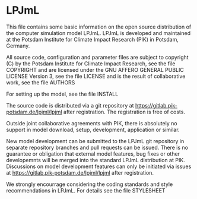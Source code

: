 # LPJmL

This file contains some basic information on the open source distribution of the computer simulation model LPJmL.
LPJmL is developed and maintained at the Potsdam Institute for Climate Impact Research (PIK) in Potsdam, Germany.

All source code, configuration and parameter files are subject to 
copyright (C) by the Potsdam Institute for Climate Impact Research, see the file COPYRIGHT
and are licensed under the GNU AFFERO GENERAL PUBLIC LICENSE Version 3, see the file LICENSE
and is the result of collaborative work, see the file AUTHORS

For setting up the model, see the file INSTALL

The source code is distributed via a git repository at https://gitlab.pik-potsdam.de/lpjml/lpjml after registration.
The registration is free of costs.

Outside joint collaborative agreements with PIK, there is absolutely no support in model download, setup, development, application or similar. 

New model development can be submitted to the LPJmL git repository in separate repository branches and pull requests can be issued. There is no guarantee or obligation that external model features, bug fixes or other developemnts will be merged into the standard LPJmL distribution at PIK.
Discussions on model development features can only be initiated via issues at https://gitlab.pik-potsdam.de/lpjml/lpjml after registration.

We strongly encourrage considering the coding standards and style recommendations in LPJmL. For details see the file STYLESHEET
